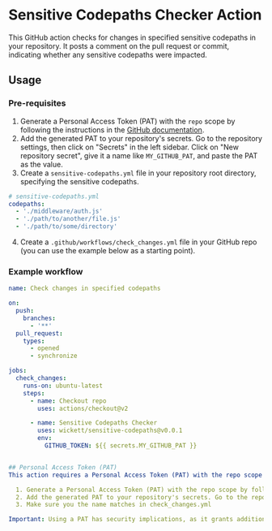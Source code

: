 # Sensitive Codepaths Checker Action

This GitHub action checks for changes in specified sensitive codepaths in your repository. It posts a comment on the pull request or commit, indicating whether any sensitive codepaths were impacted.

## Usage

### Pre-requisites

1. Generate a Personal Access Token (PAT) with the `repo` scope by following the instructions in the [GitHub documentation](https://docs.github.com/en/authentication/keeping-your-account-and-data-secure/creating-a-personal-access-token).
2. Add the generated PAT to your repository's secrets. Go to the repository settings, then click on "Secrets" in the left sidebar. Click on "New repository secret", give it a name like `MY_GITHUB_PAT`, and paste the PAT as the value.
3. Create a `sensitive-codepaths.yml` file in your repository root directory, specifying the sensitive codepaths.

```yaml
# sensitive-codepaths.yml
codepaths:
  - './middleware/auth.js'
  - './path/to/another/file.js'
  - './path/to/some/directory'
```
4. Create a `.github/workflows/check_changes.yml` file in your GitHub repo (you can use the example below as a starting point).

### Example workflow

```yaml
name: Check changes in specified codepaths

on:
  push:
    branches:
      - '**'
  pull_request:
    types:
      - opened
      - synchronize

jobs:
  check_changes:
    runs-on: ubuntu-latest
    steps:
      - name: Checkout repo
        uses: actions/checkout@v2

      - name: Sensitive Codepaths Checker
        uses: wickett/sensitive-codepaths@v0.0.1
        env:
          GITHUB_TOKEN: ${{ secrets.MY_GITHUB_PAT }}


## Personal Access Token (PAT)
This action requires a Personal Access Token (PAT) with the repo scope for proper functioning. Follow these steps to set up a PAT:

  1. Generate a Personal Access Token (PAT) with the repo scope by following the instructions in the GitHub documentation.
  2. Add the generated PAT to your repository's secrets. Go to the repository settings, then click on "Secrets" in the left sidebar. Click on "New repository secret", give it a name like MY_GITHUB_PAT, and paste the PAT as the value.
  3. Make sure you the name matches in check_changes.yml

Important: Using a PAT has security implications, as it grants additional access to your account. Make sure to properly protect the PAT and only use it in trusted repositories.

